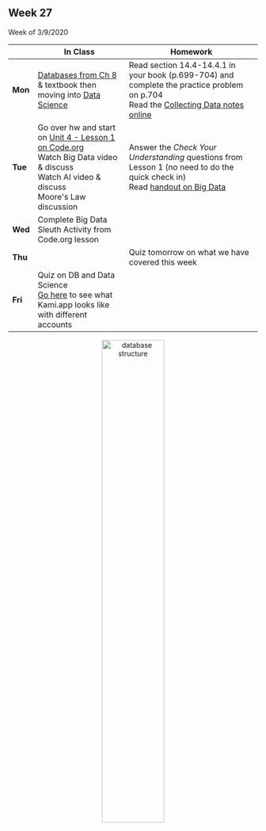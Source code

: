<meta http-equiv="refresh" content="300"/>

## Week 27  
Week of 3/9/2020  

  |       |In Class               |Homework   |
  |-------|---------              |---------  |
  |**Mon**|[Databases from Ch 8](/ap/curriculum/8/) & textbook then moving into [Data Science](/ap/curriculum/data_science/)|Read section 14.4-14.4.1 in your book (p.699-704) and complete the practice problem on p.704<br>Read the [Collecting Data notes online](/ap/curriculum/data_science/collecting_data/notes/) |
  |**Tue**|Go over hw and start on [Unit 4 - Lesson 1 on Code.org](https://studio.code.org/s/csp4-2019?section_id=2525239)<br>Watch Big Data video & discuss<br>Watch AI video & discuss<br>Moore's Law discussion |Answer the *Check Your Understanding* questions from Lesson 1 (no need to do the quick check in)<br>Read [handout on Big Data](https://parrottacademy-my.sharepoint.com/:w:/g/personal/cbeaman_parrottacademy_org/Eala-YTU0_VMp1HIFhxqC5wBLiUXHy7bEmEnU2NHR8vydA?e=tib7Kw) |
  |**Wed**|Complete Big Data Sleuth Activity from Code.org lesson | |
  |**Thu**| |Quiz tomorrow on what we have covered this week |
  |**Fri**|Quiz on DB and Data Science<br>[Go here](https://kami.app/FWT3d8lz8gy4) to see what Kami.app looks like with different accounts | |

<div style="text-align:center">
<img src="https://www.researchgate.net/profile/Radoslava_Kraleva/publication/323466947/figure/fig1/AS:599227063353344@1519878273386/Structure-of-the-relational-database-Mvsemdm-Each-box-on-the-figure-above-contains-one.png" alt="database structure" width="50%">
</div>



